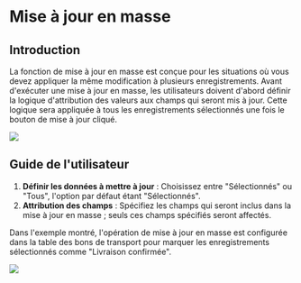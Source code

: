 # **Mise à jour en masse**

## Introduction

La fonction de mise à jour en masse est conçue pour les situations où vous devez appliquer la même modification à plusieurs enregistrements. Avant d'exécuter une mise à jour en masse, les utilisateurs doivent d'abord définir la logique d'attribution des valeurs aux champs qui seront mis à jour. Cette logique sera appliquée à tous les enregistrements sélectionnés une fois le bouton de mise à jour cliqué.

![](https://static-docs.nocobase.com/d9e6804f7cdbecd43ce4695bb83561cd.png)

## Guide de l'utilisateur

1. **Définir les données à mettre à jour** : Choisissez entre "Sélectionnés" ou "Tous", l'option par défaut étant "Sélectionnés".
2. **Attribution des champs** : Spécifiez les champs qui seront inclus dans la mise à jour en masse ; seuls ces champs spécifiés seront affectés.

Dans l'exemple montré, l'opération de mise à jour en masse est configurée dans la table des bons de transport pour marquer les enregistrements sélectionnés comme "Livraison confirmée".

![](https://static-docs.nocobase.com/41eb7980cd31ebfb013c05c1bbb747a5.gif)
